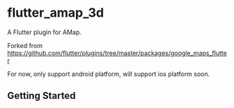 # flutter_amap_3d

A Flutter plugin for AMap.

Forked from https://github.com/flutter/plugins/tree/master/packages/google_maps_flutter

For now, only support android platform, will support ios platform soon.

## Getting Started
